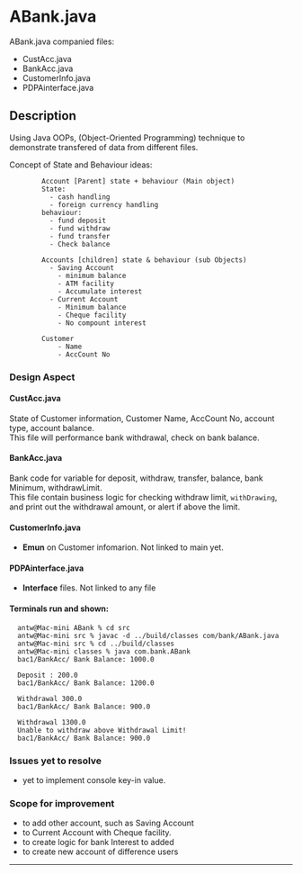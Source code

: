 ABank.java
===
ABank.java companied files:
* CustAcc.java
* BankAcc.java
* CustomerInfo.java
* PDPAinterface.java

Description
---
Using Java OOPs, (Object-Oriented Programming) technique to demonstrate transfered of data from different files.

Concept of State and Behaviour ideas:
```
        Account [Parent] state + behaviour (Main object)
        State:
          - cash handling
          - foreign currency handling
        behaviour:
          - fund deposit
          - fund withdraw
          - fund transfer
          - Check balance

        Accounts [children] state & behaviour (sub Objects)
          - Saving Account
            - minimum balance
            - ATM facility
            - Accumulate interest
          - Current Account
            - Minimum balance
            - Cheque facility
            - No compount interest 

        Customer
            - Name
            - AccCount No
```

### Design Aspect
#### CustAcc.java
State of Customer information, Customer Name, AccCount No, account type, account balance.  
This file will performance bank withdrawal, check on bank balance.

#### BankAcc.java
Bank code for variable for deposit, withdraw, transfer, balance, bank Minimum, withdrawLimit.  
This file contain business logic for checking withdraw limit, `withDrawing`, and print out 
the withdrawal amount, or alert if above the limit.

#### CustomerInfo.java
- **Emun** on Customer infomarion. Not linked to main yet.

#### PDPAinterface.java
- **Interface** files. Not linked to any file

#### Terminals run and shown:
``` console
  antw@Mac-mini ABank % cd src
  antw@Mac-mini src % javac -d ../build/classes com/bank/ABank.java 
  antw@Mac-mini src % cd ../build/classes
  antw@Mac-mini classes % java com.bank.ABank
  bac1/BankAcc/ Bank Balance: 1000.0

  Deposit : 200.0
  bac1/BankAcc/ Bank Balance: 1200.0

  Withdrawal 300.0
  bac1/BankAcc/ Bank Balance: 900.0

  Withdrawal 1300.0
  Unable to withdraw above Withdrawal Limit!
  bac1/BankAcc/ Bank Balance: 900.0
```

### Issues yet to resolve
- yet to implement console key-in value. 

### Scope for improvement
- to add other account, such as Saving Account
- to Current Account with Cheque facility.
- to create logic for bank Interest to added
- to create new account of difference users
---
